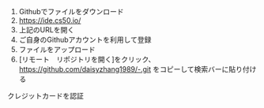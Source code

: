 1. Githubでファイルをダウンロード　　
2. https://ide.cs50.io/    
3. 上記のURLを開く　
4. ご自身のGithubアカウントを利用して登録   
6. ファイルをアップロード  
7. [リモート　リポジトリを開く]をクリック、https://github.com/daisyzhang1989/-.git をコピーして検索バーに貼り付ける  

クレジットカードを認証  


